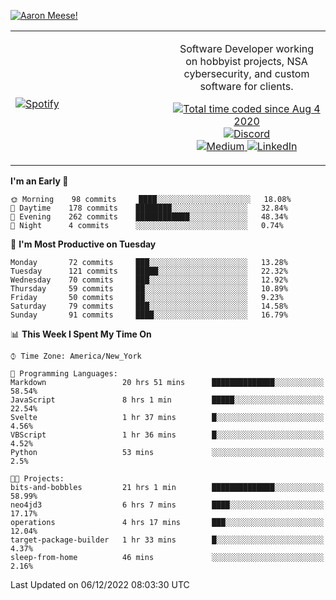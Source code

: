 [![Aaron Meese!](https://user-images.githubusercontent.com/17814535/88975338-a2aabf00-d27f-11ea-963f-8a19608716b4.png)](https://github.com/ajmeese7/readme-ascii "README ASCII")

<!-- Modified from project here: https://github.com/novatorem/novatorem -->
<table width="100%">
  <tr>
  <td width="50%">

&nbsp; <br> [![Spotify](https://ajmeese7.vercel.app/api/spotify)](https://open.spotify.com/user/ajmeese)

  </td>
  <td width="50%">
    <p align="center">
    Software Developer working on hobbyist projects, NSA cybersecurity, and custom software for clients.
    </p>
    <p align="center">
      <a href="https://wakatime.com/@f726891d-3b02-46cd-9b60-e8c59f9e2b14">
        <img src="https://wakatime.com/badge/user/f726891d-3b02-46cd-9b60-e8c59f9e2b14.svg" alt="Total time coded since Aug 4 2020" title="WakaTime" />
      </a>
      <a href="http://link.aaronmeese.com/discord">
        <img src="https://img.shields.io/badge/discord-ajmeese7%234835-369?style=flat-square&logo=discord&logoColor=white&color=purple" alt="Discord" title="Discord">
      </a>
      <br />
      <a href="https://link.aaronmeese.com/medium">
        <img src="https://img.shields.io/badge/medium-ajmeese7-1DB954?style=flat-square&logo=medium&logoColor=white" alt="Medium" title="Medium">
      </a>
      <a href="https://link.aaronmeese.com/linkedin">
        <img src="https://img.shields.io/badge/linkedIn-aaronmeese-1DB954?style=flat-square&logo=linkedin&logoColor=white&color=blue" alt="LinkedIn" title="LinkedIn">
      </a>
    </p>
  </td>

</table>

[//]: <> (The `&nbsp;` is to have Aphelion take up more space)

<!--START_SECTION:waka-->
**I'm an Early 🐤** 

```text
🌞 Morning    98 commits     ████░░░░░░░░░░░░░░░░░░░░░   18.08% 
🌆 Daytime    178 commits    ████████░░░░░░░░░░░░░░░░░   32.84% 
🌃 Evening    262 commits    ████████████░░░░░░░░░░░░░   48.34% 
🌙 Night      4 commits      ░░░░░░░░░░░░░░░░░░░░░░░░░   0.74%

```
📅 **I'm Most Productive on Tuesday** 

```text
Monday       72 commits     ███░░░░░░░░░░░░░░░░░░░░░░   13.28% 
Tuesday      121 commits    █████░░░░░░░░░░░░░░░░░░░░   22.32% 
Wednesday    70 commits     ███░░░░░░░░░░░░░░░░░░░░░░   12.92% 
Thursday     59 commits     ██░░░░░░░░░░░░░░░░░░░░░░░   10.89% 
Friday       50 commits     ██░░░░░░░░░░░░░░░░░░░░░░░   9.23% 
Saturday     79 commits     ███░░░░░░░░░░░░░░░░░░░░░░   14.58% 
Sunday       91 commits     ████░░░░░░░░░░░░░░░░░░░░░   16.79%

```


📊 **This Week I Spent My Time On** 

```text
⌚︎ Time Zone: America/New_York

💬 Programming Languages: 
Markdown                 20 hrs 51 mins      ██████████████░░░░░░░░░░░   58.54% 
JavaScript               8 hrs 1 min         █████░░░░░░░░░░░░░░░░░░░░   22.54% 
Svelte                   1 hr 37 mins        █░░░░░░░░░░░░░░░░░░░░░░░░   4.56% 
VBScript                 1 hr 36 mins        █░░░░░░░░░░░░░░░░░░░░░░░░   4.52% 
Python                   53 mins             ░░░░░░░░░░░░░░░░░░░░░░░░░   2.5%

🐱‍💻 Projects: 
bits-and-bobbles         21 hrs 1 min        ██████████████░░░░░░░░░░░   58.99% 
neo4jd3                  6 hrs 7 mins        ████░░░░░░░░░░░░░░░░░░░░░   17.17% 
operations               4 hrs 17 mins       ███░░░░░░░░░░░░░░░░░░░░░░   12.04% 
target-package-builder   1 hr 33 mins        █░░░░░░░░░░░░░░░░░░░░░░░░   4.37% 
sleep-from-home          46 mins             ░░░░░░░░░░░░░░░░░░░░░░░░░   2.16%

```


 Last Updated on 06/12/2022 08:03:30 UTC
<!--END_SECTION:waka-->

